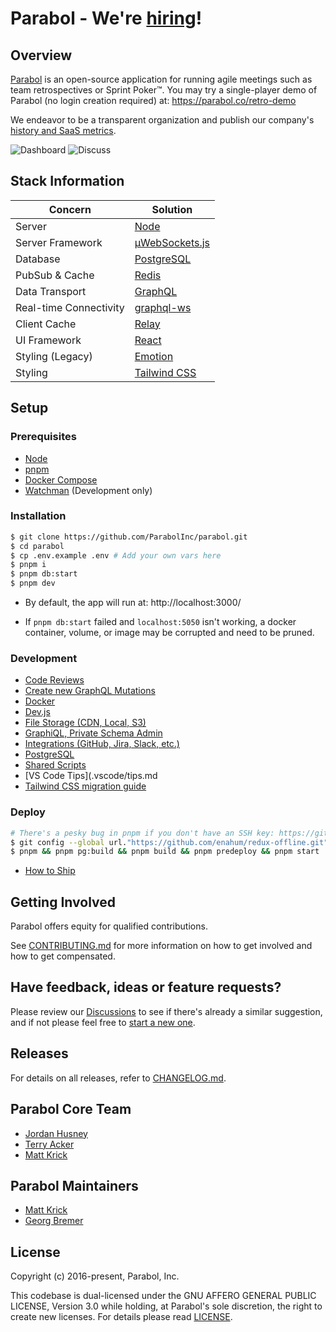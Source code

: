 # Parabol - We're [hiring](https://www.parabol.co/join)!

## Overview

[Parabol](https://www.parabol.co) is an open-source application for running
agile meetings such as team retrospectives or Sprint Poker™. You may try
a single-player demo of Parabol (no login creation required) at: https://parabol.co/retro-demo

We endeavor to be a
transparent organization and publish
our company's [history and SaaS metrics](https://www.parabol.co/blog/tag/friday-ship).

![Dashboard](./docs/images/d2.gif)
![Discuss](./docs/images/d1.gif)

## Stack Information

| Concern                | Solution                                                        |
| ---------------------- | --------------------------------------------------------------- |
| Server                 | [Node](https://nodejs.org/)                                     |
| Server Framework       | [μWebSockets.js](https://github.com/uNetworking/uWebSockets.js) |
| Database               | [PostgreSQL](https://www.postgresql.org/)                       |
| PubSub & Cache         | [Redis](https://redis.io)                                       |
| Data Transport         | [GraphQL](https://github.com/graphql/graphql-js)                |
| Real-time Connectivity | [graphql-ws](https://github.com/enisdenjo/graphql-ws)           |
| Client Cache           | [Relay](https://facebook.github.io/relay/)                      |
| UI Framework           | [React](https://facebook.github.io/react/)                      |
| Styling (Legacy)       | [Emotion](https://emotion.sh/)                                  |
| Styling                | [Tailwind CSS](https://tailwindcss.com/)                        |

## Setup

### Prerequisites

- [Node](https://nodejs.org/en/download/)
- [pnpm](https://pnpm.io/)
- [Docker Compose](https://docs.docker.com/compose/install/)
- [Watchman](https://facebook.github.io/watchman/docs/install.html) (Development only)

### Installation

```bash
$ git clone https://github.com/ParabolInc/parabol.git
$ cd parabol
$ cp .env.example .env # Add your own vars here
$ pnpm i
$ pnpm db:start
$ pnpm dev
```

- By default, the app will run at: http://localhost:3000/

- If `pnpm db:start` failed and `localhost:5050` isn't working, a docker
  container, volume, or image may be corrupted and need to be pruned.

### Development

- [Code Reviews](./docs/codeReview.md)
- [Create new GraphQL Mutations](./packages/server/graphql/public/README.md)
- [Docker](./docker/README.md)
- [Dev.js](./scripts/README.md)
- [File Storage (CDN, Local, S3)](./packages/server/fileStorage/README.md)
- [GraphiQL, Private Schema Admin](./packages/server/graphql/private/README.md)
- [Integrations (GitHub, Jira, Slack, etc.)](./docs/integrations.md)
- [PostgreSQL](./packages/server/postgres/README.md)
- [Shared Scripts](./packages/client/shared/README.md)
- [VS Code Tips](.vscode/tips.md
- [Tailwind CSS migration guide](./packages/client/README.md)

### Deploy

```bash
# There's a pesky bug in pnpm if you don't have an SSH key: https://github.com/pnpm/pnpm/issues/7243
$ git config --global url."https://github.com/enahum/redux-offline.git".insteadOf git@github.com:enahum/redux-offline.git
$ pnpm && pnpm pg:build && pnpm build && pnpm predeploy && pnpm start
```

- [How to Ship](./docs/deployment.md)

## Getting Involved

Parabol offers equity for qualified contributions.

See [CONTRIBUTING.md](./CONTRIBUTING.md) for more information on how to
get involved and how to get compensated.

## Have feedback, ideas or feature requests?

Please review our [Discussions](https://github.com/ParabolInc/parabol/discussions) to see if there's already a similar suggestion, and if not please feel free to [start a new one](https://github.com/ParabolInc/parabol/discussions/new).

## Releases

For details on all releases, refer to [CHANGELOG.md](./CHANGELOG.md).

## Parabol Core Team

- [Jordan Husney](https://github.com/jordanh)
- [Terry Acker](https://github.com/ackernaut)
- [Matt Krick](https://github.com/mattkrick)

## Parabol Maintainers

- [Matt Krick](https://github.com/mattkrick)
- [Georg Bremer](https://github.com/Dschoordsch)

## License

Copyright (c) 2016-present, Parabol, Inc.

This codebase is dual-licensed under the GNU AFFERO GENERAL PUBLIC LICENSE,
Version 3.0 while holding, at Parabol's sole discretion, the right to create
new licenses. For details please read [LICENSE](LICENSE).
